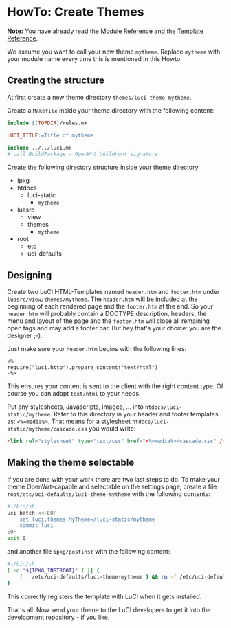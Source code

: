 # HowTo: Create Themes
**Note:** You have already read the [Module Reference](./Modules.md) and the [Template Reference](./Templates.md).

We assume you want to call your new theme `mytheme`.
Replace `mytheme` with your module name every time this is mentioned in this Howto.

## Creating the structure
At first create a new theme directory `themes/luci-theme-mytheme`.

Create a `Makefile` inside your theme directory with the following content:
```Makefile
include $(TOPDIR)/rules.mk

LUCI_TITLE:=Title of mytheme

include ../../luci.mk
# call BuildPackage - OpenWrt buildroot signature
```

Create the following directory structure inside your theme directory.
* ipkg
* htdocs
  * luci-static
    * `mytheme`
* luasrc
  * view
   * themes
      * `mytheme`
* root
  * etc
   * uci-defaults


## Designing
Create two LuCI HTML-Templates named `header.htm` and `footer.htm` under `luasrc/view/themes/mytheme`.
The `header.htm` will be included at the beginning of each rendered page and the `footer.htm` at the end.
So your `header.htm` will probably contain a DOCTYPE description, headers,
the menu and layout of the page and the `footer.htm` will close all remaining open tags and may add a footer bar.
But hey that's your choice: you are the designer ;-).

Just make sure your `header.htm` begins with the following lines:
```
<%
require("luci.http").prepare_content("text/html")
-%>
```

This ensures your content is sent to the client with the right content type.
Of course you can adapt `text/html` to your needs.


Put any stylesheets, Javascripts, images, ... into `htdocs/luci-static/mytheme`.
Refer to this directory in your header and footer templates as: `<%=media%>`.
That means for a stylesheet `htdocs/luci-static/mytheme/cascade.css` you would write:
```html
<link rel="stylesheet" type="text/css" href="<%=media%>/cascade.css" />
```

## Making the theme selectable
If you are done with your work there are two last steps to do.
To make your theme OpenWrt-capable and selectable on the settings page, create a file `root/etc/uci-defaults/luci-theme-mytheme` with the following contents:
```sh
#!/bin/sh
uci batch <<-EOF
	set luci.themes.MyTheme=/luci-static/mytheme
	commit luci
EOF
exit 0
```

and another file `ipkg/postinst` with the following content:
```sh
#!/bin/sh
[ -n "${IPKG_INSTROOT}" ] || {
	( . /etc/uci-defaults/luci-theme-mytheme ) && rm -f /etc/uci-defaults/luci-theme-mytheme
}
```

This correctly registers the template with LuCI when it gets installed.

That's all. Now send your theme to the LuCI developers to get it into the development repository - if you like.
